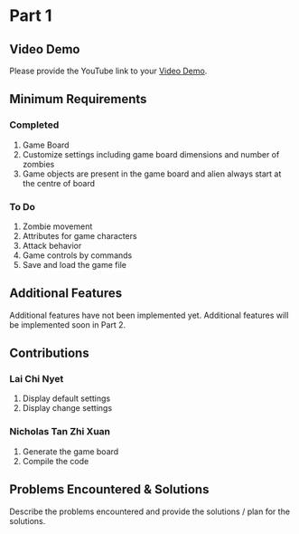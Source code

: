 # Part 1

## Video Demo

Please provide the YouTube link to your [Video Demo](https://youtube.com).

## Minimum Requirements

### Completed

1. Game Board
2. Customize settings including game board dimensions and number of zombies
3. Game objects are present in the game board and alien always start at the centre of board

### To Do

1. Zombie movement
2. Attributes for game characters
3. Attack behavior
4. Game controls by commands
5. Save and load the game file

## Additional Features

Additional features have not been implemented yet. Additional features will be implemented soon in Part 2. 

## Contributions

### Lai Chi Nyet

1. Display default settings 
2. Display change settings

### Nicholas Tan Zhi Xuan 

1. Generate the game board
2. Compile the code


## Problems Encountered & Solutions

Describe the problems encountered and provide the solutions / plan for the solutions.

